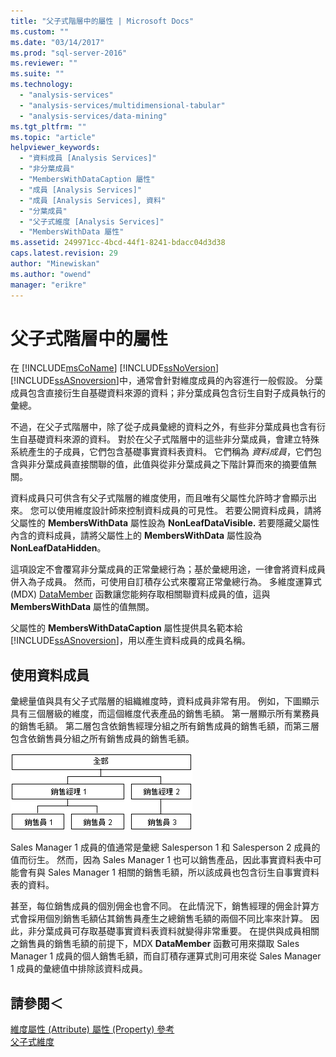 ```yaml
---
title: "父子式階層中的屬性 | Microsoft Docs"
ms.custom: ""
ms.date: "03/14/2017"
ms.prod: "sql-server-2016"
ms.reviewer: ""
ms.suite: ""
ms.technology: 
  - "analysis-services"
  - "analysis-services/multidimensional-tabular"
  - "analysis-services/data-mining"
ms.tgt_pltfrm: ""
ms.topic: "article"
helpviewer_keywords: 
  - "資料成員 [Analysis Services]"
  - "非分葉成員"
  - "MembersWithDataCaption 屬性"
  - "成員 [Analysis Services]"
  - "成員 [Analysis Services], 資料"
  - "分葉成員"
  - "父子式維度 [Analysis Services]"
  - "MembersWithData 屬性"
ms.assetid: 249971cc-4bcd-44f1-8241-bdacc04d3d38
caps.latest.revision: 29
author: "Minewiskan"
ms.author: "owend"
manager: "erikre"
---
```

# 父子式階層中的屬性
  在 [!INCLUDE[msCoName](../../includes/msconame-md.md)] [!INCLUDE[ssNoVersion](../../includes/ssnoversion-md.md)] [!INCLUDE[ssASnoversion](../../includes/ssasnoversion-md.md)]中，通常會針對維度成員的內容進行一般假設。 分葉成員包含直接衍生自基礎資料來源的資料；非分葉成員包含衍生自對子成員執行的彙總。  
  
 不過，在父子式階層中，除了從子成員彙總的資料之外，有些非分葉成員也含有衍生自基礎資料來源的資料。 對於在父子式階層中的這些非分葉成員，會建立特殊系統產生的子成員，它們包含基礎事實資料表資料。 它們稱為 *資料成員*，它們包含與非分葉成員直接關聯的值，此值與從非分葉成員之下階計算而來的摘要值無關。  
  
 資料成員只可供含有父子式階層的維度使用，而且唯有父屬性允許時才會顯示出來。 您可以使用維度設計師來控制資料成員的可見性。 若要公開資料成員，請將父屬性的 **MembersWithData** 屬性設為 **NonLeafDataVisible.** 若要隱藏父屬性內含的資料成員，請將父屬性上的 **MembersWithData** 屬性設為 **NonLeafDataHidden**。  
  
 這項設定不會覆寫非分葉成員的正常彙總行為；基於彙總用途，一律會將資料成員併入為子成員。 然而，可使用自訂積存公式來覆寫正常彙總行為。 多維度運算式 (MDX) [DataMember](../../mdx/datamember-mdx.md) 函數讓您能夠存取相關聯資料成員的值，這與 **MembersWithData** 屬性的值無關。  
  
 父屬性的 **MembersWithDataCaption** 屬性提供具名範本給 [!INCLUDE[ssASnoversion](../../includes/ssasnoversion-md.md)]，用以產生資料成員的成員名稱。  
  
## 使用資料成員  
 彙總量值與具有父子式階層的組織維度時，資料成員非常有用。 例如，下圖顯示具有三個層級的維度，而這個維度代表產品的銷售毛額。 第一層顯示所有業務員的銷售毛額。 第二層包含依銷售經理分組之所有銷售成員的銷售毛額，而第三層包含依銷售員分組之所有銷售成員的銷售毛額。  
  
 ![具有三個層級的銷售毛額維度](../../analysis-services/multidimensional-models/media/agdatamember1.gif "具有三個層級的銷售毛額維度")  
  
 Sales Manager 1 成員的值通常是彙總 Salesperson 1 和 Salesperson 2 成員的值而衍生。 然而，因為 Sales Manager 1 也可以銷售產品，因此事實資料表中可能會有與 Sales Manager 1 相關的銷售毛額，所以該成員也包含衍生自事實資料表的資料。  
  
 甚至，每位銷售成員的個別佣金也會不同。 在此情況下，銷售經理的佣金計算方式會採用個別銷售毛額佔其銷售員產生之總銷售毛額的兩個不同比率來計算。 因此，非分葉成員可存取基礎事實資料表資料就變得非常重要。 在提供與成員相關之銷售員的銷售毛額的前提下，MDX **DataMember** 函數可用來擷取 Sales Manager 1 成員的個人銷售毛額，而自訂積存運算式則可用來從 Sales Manager 1 成員的彙總值中排除該資料成員。  
  
## 請參閱＜  
 [維度屬性 (Attribute) 屬性 (Property) 參考](../../analysis-services/multidimensional-models/dimension-attribute-properties-reference.md)   
 [父子式維度](../../analysis-services/multidimensional-models/parent-child-dimensions.md)  
  
  